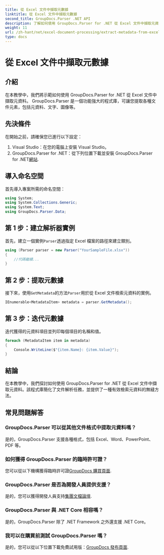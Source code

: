 ```yaml
---
title: 從 Excel 文件中擷取元數據
linktitle: 從 Excel 文件中擷取元數據
second_title: GroupDocs.Parser .NET API
description: 了解如何使用 GroupDocs.Parser for .NET 從 Excel 文件中擷取元資料。請按照此逐步教學進行操作。
weight: 11
url: /zh-hant/net/excel-document-processing/extract-metadata-from-excel-document/
type: docs
---
```

# 從 Excel 文件中擷取元數據

## 介紹
在本教學中，我們將示範如何使用 GroupDocs.Parser for .NET 從 Excel 文件中擷取元資料。 GroupDocs.Parser 是一個功能強大的程式庫，可讓您提取各種文件元素，包括元資料、文字、圖像等。
## 先決條件
在開始之前，請確保您已進行以下設定：
1. Visual Studio：在您的電腦上安裝 Visual Studio。
2.  GroupDocs.Parser for .NET：從下列位置下載並安裝 GroupDocs.Parser for .NET[網站](https://releases.groupdocs.com/parser/net/).

## 導入命名空間
首先導入專案所需的命名空間：
```csharp
using System;
using System.Collections.Generic;
using System.Text;
using GroupDocs.Parser.Data;
```
## 第 1 步：建立解析器實例
首先，建立一個實例`Parser`透過指定 Excel 檔案的路徑來建立類別。
```csharp
using (Parser parser = new Parser("YourSampleFile.xlsx"))
{
    //代碼繼續...
}
```
## 第 2 步：提取元數據
接下來，使用`GetMetadata`的方法`Parser`用於從 Excel 文件檢索元資料的實例。
```csharp
IEnumerable<MetadataItem> metadata = parser.GetMetadata();
```
## 第 3 步：迭代元數據
迭代獲得的元資料項目並列印每個項目的名稱和值。
```csharp
foreach (MetadataItem item in metadata)
{
    Console.WriteLine($"{item.Name}: {item.Value}");
}
```

## 結論
在本教學中，我們探討如何使用 GroupDocs.Parser for .NET 從 Excel 文件中擷取元資料。該程式庫簡化了文件解析任務，並提供了一種有效檢索元資料的無縫方法。

## 常見問題解答
### GroupDocs.Parser 可以從其他文件格式中提取元資料嗎？
是的，GroupDocs.Parser 支援各種格式，包括 Excel、Word、PowerPoint、PDF 等。
### 如何獲得 GroupDocs.Parser 的臨時許可證？
您可以從以下機構獲得臨時許可證[GroupDocs 購買頁面](https://purchase.groupdocs.com/temporary-license/).
### GroupDocs.Parser 是否為開發人員提供支援？
是的，您可以獲得開發人員支持[集團文檔論壇](https://forum.groupdocs.com/c/parser/17).
### GroupDocs.Parser 與 .NET Core 相容嗎？
是的，GroupDocs.Parser 除了 .NET Framework 之外還支援 .NET Core。
### 我可以在購買前測試 GroupDocs.Parser 嗎？
是的，您可以從以下位置下載免費試用版：[GroupDocs 發布頁面](https://releases.groupdocs.com/).